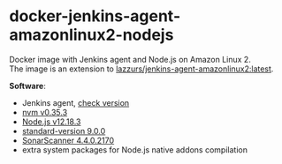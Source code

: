 # docker-jenkins-agent-amazonlinux2-nodejs
Docker image with Jenkins agent and Node.js on Amazon Linux 2.  
The image is an extension to [lazzurs/jenkins-agent-amazonlinux2:latest](lazzurs/jenkins-agent-amazonlinux2).  

**Software**:
- Jenkins agent, [check version](https://github.com/lazzurs/docker-jenkins-agent-amazonlinux2/blob/master/Dockerfile#L3)
- [nvm v0.35.3](https://github.com/nvm-sh/nvm)
- [Node.js v12.18.3](https://nodejs.org/en/download/package-manager/#nvm)
- [standard-version 9.0.0](https://github.com/conventional-changelog/standard-version)
- [SonarScanner 4.4.0.2170](https://docs.sonarqube.org/latest/analysis/scan/sonarscanner/)
- extra system packages for Node.js native addons compilation  
